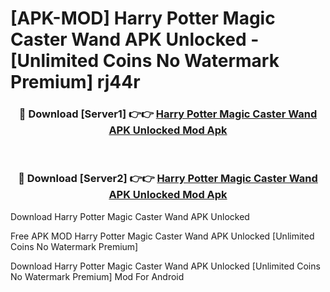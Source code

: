 # [APK-MOD] Harry Potter Magic Caster Wand APK Unlocked - [Unlimited Coins No Watermark Premium] rj44r



<div align="center">
<h3>🔴 Download [Server1] 👉👉 <a href="https://momento.my/?title=Harry_Potter_Magic_Caster_Wand_APK_Unlocked">Harry Potter Magic Caster Wand APK Unlocked Mod Apk</a></h3><br>

<h3>🔴 Download [Server2] 👉👉 <a href="https://momento.my/?title=Harry_Potter_Magic_Caster_Wand_APK_Unlocked">Harry Potter Magic Caster Wand APK Unlocked Mod Apk</a></h3>
</div>



Download Harry Potter Magic Caster Wand APK Unlocked 

Free APK MOD Harry Potter Magic Caster Wand APK Unlocked [Unlimited Coins No Watermark Premium]

Download Harry Potter Magic Caster Wand APK Unlocked [Unlimited Coins No Watermark Premium] Mod For Android
